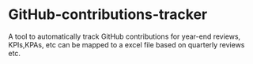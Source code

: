 # GitHub-contributions-tracker
A tool to automatically track GitHub contributions for year-end reviews, KPIs,KPAs, etc can be mapped to a excel file based on quarterly reviews etc.
